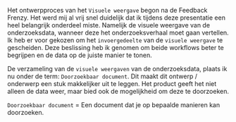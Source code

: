 

Het ontwerpproces van het `Visuele weergave` begon na de Feedback Frenzy. Het werd mij al vrij snel duidelijk dat ik tijdens deze presentatie een heel belangrijk onderdeel miste. Namelijk de visuele weergave van de onderzoeksdata, wanneer deze het onderzoeksverhaal moet gaan vertellen. Ik heb er voor gekozen om het `invoergedeelte` van de `visuele weergave` te gescheiden. Deze beslissing heb ik genomen om beide workflows beter te begrijpen en de data op de juiste manier te tonen.

De verzameling van de `visuele weergaven` van de onderzoeksdata, plaats ik nu onder de term: `Doorzoekbaar document`. Dit maakt dit ontwerp / onderwerp een stuk makkelijker uit te leggen. Het product geeft het niet alleen de data weer, maar bied ook de mogelijkheid om deze te doorzoeken.

`Doorzoekbaar document` = Een document dat je op bepaalde manieren kan doorzoeken.
